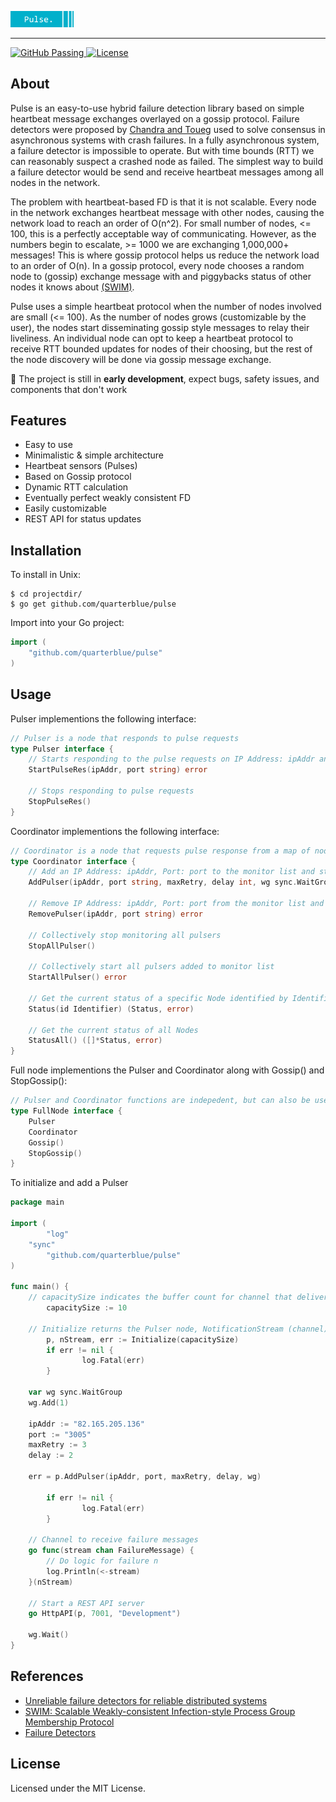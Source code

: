 
<p align="left">
        <img width="20%" src="https://raw.githubusercontent.com/quarterblue/pulse/main/static/pulselogo.png?token=ANKI23IIVVHEVMOXEEE4OYTBUP3DY" alt="Parsec logo">
</p>

---
<a href="https://github.com/quarterblue/pulse/actions/workflows/go.yml" target="_blank">
  <img src="https://github.com/quarterblue/pulse/actions/workflows/go.yml/badge.svg" alt="GitHub Passing">
</a>
<a href="https://github.com/quarterblue/pulse/blob/main/LICENSE" target="_blank">
  <img src="https://img.shields.io/badge/license-MIT-blue.svg" alt="License">
</a>

## About

Pulse is an easy-to-use hybrid failure detection library based on simple heartbeat message exchanges overlayed on a gossip protocol. Failure detectors were proposed by <a href="https://dl.acm.org/doi/10.1145/226643.226647">Chandra and Toueg</a> used to solve consensus in asynchronous systems with crash failures. In a fully asynchronous system, a failure detector is impossible to operate. But with time bounds (RTT) we can reasonably suspect a crashed node as failed. The simplest way to build a failure detector would be send and receive heartbeat messages among all nodes in the network.

The problem with heartbeat-based FD is that it is not scalable. Every node in the network exchanges heartbeat message with other nodes, causing the network load to reach an order of O(n^2). For small number of nodes, <= 100, this is a perfectly acceptable way of communicating. However, as the numbers begin to escalate, >= 1000 we are exchanging 1,000,000+ messages! This is where gossip protocol helps us reduce the network load to an order of O(n). In a gossip protocol, every node chooses a random node to (gossip) exchange message with and piggybacks status of other nodes it knows about <a href="https://www.cs.cornell.edu/projects/Quicksilver/public_pdfs/SWIM.pdf">(SWIM)</a>. 

Pulse uses a simple heartbeat protocol when the number of nodes involved are small (<= 100). As the number of nodes grows (customizable by the user), the nodes start disseminating gossip style messages to relay their liveliness. An individual node can opt to keep a heartbeat protocol to receive RTT bounded updates for nodes of their choosing, but the rest of the node discovery will be done via gossip message exchange.

🚧 The project is still in <b>early development</b>, expect bugs, safety issues, and components that don't work

## Features

- Easy to use
- Minimalistic & simple architecture
- Heartbeat sensors (Pulses)
- Based on Gossip protocol
- Dynamic RTT calculation
- Eventually perfect weakly consistent FD
- Easily customizable
- REST API for status updates


## Installation

To install in Unix:

```shell
$ cd projectdir/
$ go get github.com/quarterblue/pulse
```

Import into your Go project:

```go
import (
  	"github.com/quarterblue/pulse"
)
```


## Usage

Pulser implementions the following interface:

```go
// Pulser is a node that responds to pulse requests
type Pulser interface {
	// Starts responding to the pulse requests on IP Address: ipAddr and Port: port
	StartPulseRes(ipAddr, port string) error

	// Stops responding to pulse requests
	StopPulseRes()
}
```

Coordinator implementions the following interface:

```go
// Coordinator is a node that requests pulse response from a map of nodes
type Coordinator interface {
	// Add an IP Address: ipAddr, Port: port to the monitor list and start asking for pulses
	AddPulser(ipAddr, port string, maxRetry, delay int, wg sync.WaitGroup) error

	// Remove IP Address: ipAddr, Port: port from the monitor list and stop asking for pulses
	RemovePulser(ipAddr, port string) error

	// Collectively stop monitoring all pulsers
	StopAllPulser()

	// Collectively start all pulsers added to monitor list
	StartAllPulser() error

	// Get the current status of a specific Node identified by Identifier
	Status(id Identifier) (Status, error)

	// Get the current status of all Nodes
	StatusAll() ([]*Status, error)
}
```

Full node implementions the Pulser and Coordinator along with Gossip() and StopGossip():

```go
// Pulser and Coordinator functions are indepedent, but can also be used together as a Full node
type FullNode interface {
	Pulser
	Coordinator
	Gossip()
	StopGossip()
}
```

To initialize and add a Pulser

```go
package main

import (
        "log"
	"sync"
        "github.com/quarterblue/pulse"
)

func main() {
	// capacitySize indicates the buffer count for channel that delivers the notification for failed nodes
        capacitySize := 10
	
	// Initialize returns the Pulser node, NotificationStream (channel) and err
        p, nStream, err := Initialize(capacitySize)
        if err != nil {
                log.Fatal(err)
        }
	
	var wg sync.WaitGroup
	wg.Add(1)
	
	ipAddr := "82.165.205.136"
	port := "3005"
	maxRetry := 3
	delay := 2
	
	err = p.AddPulser(ipAddr, port, maxRetry, delay, wg)
        
        if err != nil {
                log.Fatal(err)
        }
	
	// Channel to receive failure messages
	go func(stream chan FailureMessage) {
		// Do logic for failure n
		log.Println(<-stream)
	}(nStream)
	
	// Start a REST API server
	go HttpAPI(p, 7001, "Development")
	
	wg.Wait()
}
```

## References

- <a href="https://dl.acm.org/doi/10.1145/226643.226647">Unreliable failure detectors for reliable distributed systems</a>
- <a href="https://www.cs.cornell.edu/projects/Quicksilver/public_pdfs/SWIM.pdf">SWIM: Scalable Weakly-consistent Infection-style Process Group Membership Protocol</a>
- <a href="https://www.cs.yale.edu/homes/aspnes/pinewiki/FailureDetectors.html">Failure Detectors</a>


## License

Licensed under the MIT License.
